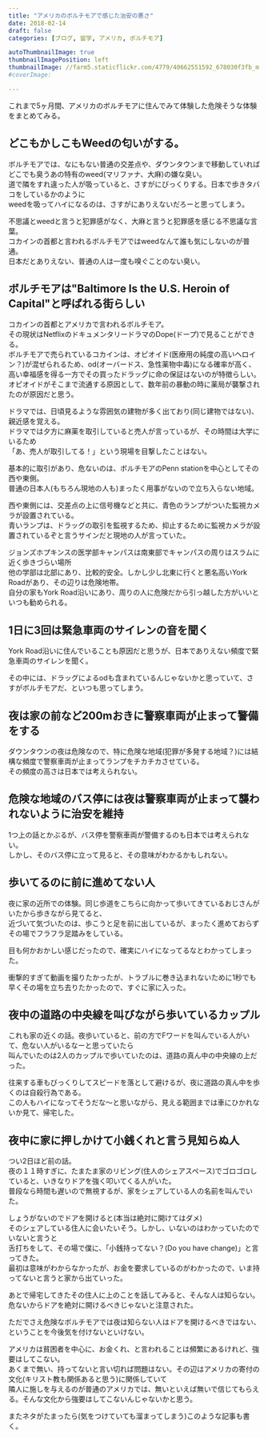 ```yaml
---
title: "アメリカのボルチモアで感じた治安の悪さ"
date: 2018-02-14
draft: false
categories: [ブログ, 留学, アメリカ, ボルチモア]

autoThumbnailImage: true
thumbnailImagePosition: left
thumbnailImage: //farm5.staticflickr.com/4779/40662551592_678030f3fb_m.jpg
#coverImage:

---
```


これまで5ヶ月間、アメリカのボルチモアに住んでみて体験した危険そうな体験をまとめてみる。  

## どこもかしこもWeedの匂いがする。
ボルチモアでは、なにもない普通の交差点や、ダウンタウンまで移動していればどこでも臭うあの特有のweed(マリファナ、大麻)の嫌な臭い。  
道で隣をすれ違った人が吸っていると、さすがにびっくりする。日本で歩きタバコをしているかのように  
weedを吸ってハイになるのは、さすがにありえないだろーと思ってしまう。  

不思議とweedと言うと犯罪感がなく、大麻と言うと犯罪感を感じる不思議な言葉。  
コカインの首都と言われるボルチモアではweedなんて誰も気にしないのが普通。  
日本だとありえない、普通の人は一度も嗅ぐことのない臭い。  

## ボルチモアは"Baltimore Is the U.S. Heroin of Capital"と呼ばれる街らしい
コカインの首都とアメリカで言われるボルチモア。  
その現状はNetflixのドキュメンタリードラマのDope(ドープ)で見ることができる。  
ボルチモアで売られているコカインは、オピオイド(医療用の純度の高いヘロイン？)が混ぜられるため、od(オーバードス、急性薬物中毒)になる確率が高く、  
高い幸福感を得る一方でその買ったドラッグに命の保証はないのが特徴らしい。  
オピオイドがそこまで流通する原因として、数年前の暴動の時に薬局が襲撃されたのが原因だと思う。  

ドラマでは、日頃見るような雰囲気の建物が多く出ており(同じ建物ではない)、親近感を覚える。  
ドラマでは夕方に麻薬を取引していると売人が言っているが、その時間は大学にいるため  
「あ、売人が取引してる！」という現場を目撃したことはない。  

基本的に取引があり、危ないのは、ボルチモアのPenn stationを中心としてその西や東側。  
普通の日本人(もちろん現地の人も)まったく用事がないので立ち入らない地域。  

西や東側には、交差点の上に信号機などと共に、青色のランプがついた監視カメラが設置されている。  
青いランプは、ドラッグの取引を監視するため、抑止するために監視カメラが設置されているぞと言うサインだと現地の人が言っていた。  

ジョンズホプキンスの医学部キャンパスは南東部でキャンパスの周りはスラムに近く歩きづらい場所  
他の学部は北部にあり、比較的安全。しかし少し北東に行くと悪名高いYork Roadがあり、その辺りは危険地帯。  
自分の家もYork Road沿いにあり、周りの人に危険だから引っ越した方がいいといつも勧められる。  

## 1日に3回は緊急車両のサイレンの音を聞く

York Road沿いに住んでいることも原因だと思うが、日本でありえない頻度で緊急車両のサイレンを聞く。  

その中には、ドラッグによるodも含まれているんじゃないかと思っていて、さすがボルチモアだ、といつも思ってしまう。  

## 夜は家の前など200mおきに警察車両が止まって警備をする

ダウンタウンの夜は危険なので、特に危険な地域(犯罪が多発する地域？)には結構な頻度で警察車両が止まってランプをチカチカさせている。  
その頻度の高さは日本では考えられない。  

## 危険な地域のバス停には夜は警察車両が止まって襲われないように治安を維持

1つ上の話とかぶるが、バス停を警察車両が警備するのも日本では考えられない。  
しかし、そのバス停に立って見ると、その意味がわかるかもしれない。  

## 歩いてるのに前に進めてない人

夜に家の近所での体験。同じ歩道をこちらに向かって歩いてきているおじさんがいたから歩きながら見てると、  
近づいて気づいたのは、歩こうと足を前に出しているが、まったく進めておらずその場でフラフラ足踏みをしている。  

目も何かおかしい感じだったので、確実にハイになってるなとわかってしまった。  

衝撃的すぎて動画を撮りたかったが、トラブルに巻き込まれないために1秒でも早くその場を立ち去りたかったので、すぐに家に入った。  

## 夜中の道路の中央線を叫びながら歩いているカップル

これも家の近くの話。夜歩いていると、前の方でFワードを叫んでいる人がいて、危ない人がいるなーと思っていたら  
叫んでいたのは2人のカップルで歩いていたのは、道路の真ん中の中央線の上だった。  

往来する車もびっくりしてスピードを落として避けるが、夜に道路の真ん中を歩くのは自殺行為である。  
この人もハイになってそうだな〜と思いながら、見える範囲までは車にひかれないか見て、帰宅した。  

## 夜中に家に押しかけて小銭くれと言う見知らぬ人

つい2日ほど前の話。  
夜の１１時すぎに、たまたま家のリビング(住人のシェアスペース)でゴロゴロしていると、いきなりドアを強く叩いてくる人がいた。  
普段なら時間も遅いので無視するが、家をシェアしている人の名前を叫んでいた。  

しょうがないのでドアを開けると(本当は絶対に開けてはダメ)  
そのシェアしている住人に会いたいそう。しかし、いないのはわかっていたのでいないと言うと  
舌打ちをして、その場で僕に、「小銭持ってない？(Do you have change)」と言ってきた。  
最初は意味がわからなかったが、お金を要求しているのがわかったので、いま持ってないと言うと家から出ていった。  

あとで帰宅してきたその住人に上のことを話してみると、そんな人は知らない。危ないからドアを絶対に開けるべきじゃないと注意された。  

ただでさえ危険なボルチモアでは夜は知らない人はドアを開けるべきではない、ということを今後気を付けないといけない。  

アメリカは貧困者を中心に、お金くれ、と言われることは頻繁にあるけれど、強要はしてこない。  
あくまで無い、持ってないと言い切れば問題はない。その辺はアメリカの寄付の文化(キリスト教も関係あると思う)に関係していて  
隣人に施しを与えるのが普通のアメリカでは、無いといえば無いで信じてもらえる。そんな文化から強要はしてこないんじゃないかと思う。  

またネタがたまったら(気をつけていても溜まってしまう)このような記事も書く。  

